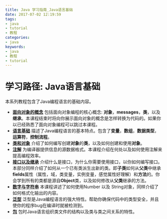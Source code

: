 ```yaml
---
title: Java 学习指南_Java语言基础
date: 2017-07-02 12:19:59
tags: 
- java
- tutorial
- 教程
categories:
- java	
keywords:
- java
- 教程
- tutorial
---
```


# 学习路径: Java语言基础

本系列教程包含了Java编程语言的基础内容。

* **[面向对象的概念]()** 包括面向对象编程的核心概念: **对象**，**messages**，**类**，以及**继承**。本课程结束时将向你展示面向对象的概念是怎样转换为代码的。如果你以已经熟悉了面向对象编程可以跳过本课程。
* [**语言基础**]() 描述了Java编程语言的基本特点。包含了**变量**，**数组**，**数据类型**，**运算符**，**控制流程**。
* **[类和对象]()** 介绍了如何编写创建**对象**的**类**，以及如何创建和使用**对象**。
* **[注解]()**  为编译器提供信息的源数据格式。本课程介绍在何处以及如何使用注解来提高编程效率。
* **[接口以及继承]()** 介绍什么是接口，为什么你需要使用接口，以你如何编写接口。本部分同样介绍了如何从一个已有类派生出新的类。即**子类**如何从**父类**中继承**fields**属性（属性，域，类变量，实例变量，感觉属性好理解）和**方法**的。你会学到所有的类都是源自**Object**类，以及如何修改从**父类**继承的方法。
* **[数字与字符串]()** 本课程讲述了如何使用Number 以及 String对象，同样介绍了如何格式化输出的内容。
* **[泛型]()** 泛型是Java编程语言的强大特性。帮助你确保代码中的类型安全，并且使你的程序bug在编译时就被检测到。
* **[包]()** 包时Java语言组织类文件的结构以及类与类之间关系的特性。 


